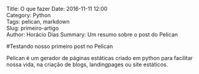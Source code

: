 Title: O que fazer
Date: 2016-11-11 12:00  
Category: Python  
Tags: pelican, markdown  
Slug: primeiro-artigo  
Author: Horácio Dias
Summary: Um resumo sobre o post do Pelican

#Testando nosso primeiro post no Pelican

Pelican é um gerador de páginas estáticas criado em python para facilitar nossa vida, na 
criação de blogs, landingpages ou site estáticos.